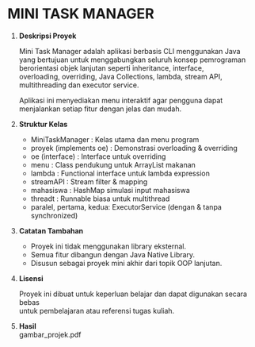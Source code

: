 # MINI TASK MANAGER

1. **Deskripsi Proyek**

   Mini Task Manager adalah aplikasi berbasis CLI menggunakan Java  
   yang bertujuan untuk menggabungkan seluruh konsep pemrograman  
   berorientasi objek lanjutan seperti inheritance, interface,  
   overloading, overriding, Java Collections, lambda, stream API,  
   multithreading dan executor service.

   Aplikasi ini menyediakan menu interaktif agar pengguna dapat  
   menjalankan setiap fitur dengan jelas dan mudah.

2. **Struktur Kelas**

   - MiniTaskManager         : Kelas utama dan menu program  
   - proyek (implements oe)  : Demonstrasi overloading & overriding  
   - oe (interface)          : Interface untuk overriding  
   - menu                    : Class pendukung untuk ArrayList makanan  
   - lambda                  : Functional interface untuk lambda expression  
   - streamAPI               : Stream filter & mapping  
   - mahasiswa               : HashMap simulasi input mahasiswa  
   - threadt                 : Runnable biasa untuk multithread  
   - paralel, pertama, kedua: ExecutorService (dengan & tanpa synchronized)


3. **Catatan Tambahan**

   - Proyek ini tidak menggunakan library eksternal.  
   - Semua fitur dibangun dengan Java Native Library. 
   - Disusun sebagai proyek mini akhir dari topik OOP lanjutan.

4. **Lisensi**

   Proyek ini dibuat untuk keperluan belajar dan dapat digunakan secara bebas  
   untuk pembelajaran atau referensi tugas kuliah.

5. **Hasil**
   <br>
   gambar_projek.pdf
